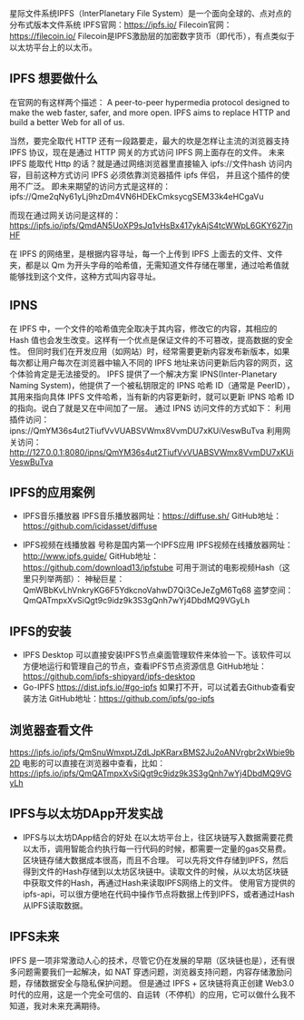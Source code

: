 星际文件系统IPFS（InterPlanetary File System）是一个面向全球的、点对点的分布式版本文件系统
IPFS官网：https://ipfs.io/
Filecoin官网：https://filecoin.io/
Filecoin是IPFS激励层的加密数字货币（即代币），有点类似于以太坊平台上的以太币。


## IPFS 想要做什么
在官网的有这样两个描述：
A peer-to-peer hypermedia protocol
designed to make the web faster, safer, and more open.
IPFS aims to replace HTTP and build a better Web for all of us.


当然，要完全取代 HTTP 还有一段路要走，最大的坎是怎样让‍‍主流的浏览器支持 IPFS 协议，‍‍现在是通过 HTTP 网关的方式访问 IPFS 网上面存在的文件。
未来 IPFS 能取代 Http 的话？就是通过网络浏览器里直接输入 ipfs://文件hash 访问内容，‍‍目前这种方式访问 IPFS 必须依靠浏览器插件 ipfs 伴侣， 并且这个插件的使用不广泛。
即未来期望的访问方式是这样的：
ipfs://Qme2qNy61yLj9hzDm4VN6HDEkCmksycgSEM33k4eHCgaVu


而现在通过网关访问是这样的：
https://ipfs.io/ipfs/QmdAN5UoXP9sJq1vHsBx417ykAjS4tcWWpL6GKY627jnHF


在 IPFS 的网络里，是根据内容寻址，每一个‍‍上传到 IPFS 上面去的文件、文件夹，都是以 Qm 为开头字母的哈希值，无需知道文件存储在哪里，通过哈希值就能够找到这个文件，这种方式叫内容寻址。


## IPNS
在 IPFS 中，一个文件的哈希值完全取决于其内容，修改它的内容，其相应的 Hash 值也会发生改变。这样有一个优点是保证文件的不可篡改，提高数据的安全性。 但同时我们在开发应用（如网站）时，经常需要更新内容发布新版本，如果每次都让用户每次在浏览器中输入不同的 IPFS 地址来访问更新后内容的网页，这个体验肯定是无法接受的。
IPFS 提供了一个解决方案 IPNS(Inter-Planetary Naming System)，他提供了一个被私钥限定的 IPNS 哈希 ID（通常是 PeerID），其用来指向具体 IPFS 文件哈希，当有新的内容更新时，就可以更新 IPNS 哈希 ID 的指向。说白了就是又在中间加了一层。
通过 IPNS 访问文件的方式如下：
利用插件访问：ipns://QmYM36s4ut2TiufVvVUABSVWmx8VvmDU7xKUiVeswBuTva
利用网关访问： http://127.0.0.1:8080/ipns/QmYM36s4ut2TiufVvVUABSVWmx8VvmDU7xKUiVeswBuTva


## IPFS的应用案例
* IPFS音乐播放器
IPFS音乐播放器网址：https://diffuse.sh/
GitHub地址：https://github.com/icidasset/diffuse


* IPFS视频在线播放器
号称是国内第一个IPFS应用
IPFS视频在线播放器网址：http://www.ipfs.guide/
GitHub地址：https://github.com/download13/ipfstube
可用于测试的电影视频Hash（这里只列举两部）：
神秘巨星：QmWBbKvLhVnkryKG6F5YdkcnoVahwD7Qi3CeJeZgM6Tq68
盗梦空间：QmQATmpxXvSiQgt9c9idz9k3S3gQnh7wYj4DbdMQ9VGyLh


## IPFS的安装
* IPFS Desktop
可以直接安装IPFS节点桌面管理软件来体验一下。该软件可以方便地运行和管理自己的节点，查看IPFS节点资源信息
GitHub地址：
https://github.com/ipfs-shipyard/ipfs-desktop
* Go-IPFS
https://dist.ipfs.io/#go-ipfs
如果打不开，可以试着去Github查看安装方法
GitHub地址：https://github.com/ipfs/go-ipfs




## 浏览器查看文件
https://ipfs.io/ipfs/QmSnuWmxptJZdLJpKRarxBMS2Ju2oANVrgbr2xWbie9b2D
电影的可以直接在浏览器中查看，比如：
https://ipfs.io/ipfs/QmQATmpxXvSiQgt9c9idz9k3S3gQnh7wYj4DbdMQ9VGyLh








## IPFS与以太坊DApp开发实战
* IPFS与以太坊DApp结合的好处
在以太坊平台上，往区块链写入数据需要花费以太币，调用智能合约执行每一行代码的时候，都需要一定量的gas交易费。区块链存储大数据成本很高，而且不合理。
可以先将文件存储到IPFS，然后得到文件的Hash存储到以太坊区块链中。读取文件的时候，从以太坊区块链中获取文件的Hash，再通过Hash来读取IPFS网络上的文件。
使用官方提供的ipfs-api，可以很方便地在代码中操作节点将数据上传到IPFS，或者通过Hash从IPFS读取数据。


## IPFS未来
IPFS 是一项非常激动人心的技术，尽管它仍在发展的早期（区块链也是），还有很多问题需要我们一起解决，如 NAT 穿透问题，浏览器支持问题，内容存储激励问题，存储数据安全与隐私保护问题。
但是通过 IPFS + 区块链将真正创建 Web3.0 时代的应用，这是一个完全可信的、自运转（不停机）的应用，它可以做什么我不知道，我对未来充满期待。